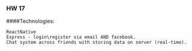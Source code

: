 ### HW 17 


####Technologies: 

    ReactNative  
    Express - login\register via email AND facebook. 
    Chat system across friends with storing data on server (real-time).